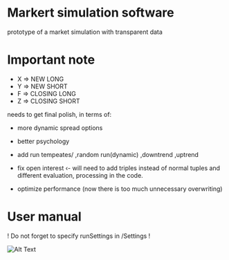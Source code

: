 # Markert simulation software

prototype of a market simulation with transparent data

# Important note

- X => NEW LONG
- Y => NEW SHORT
- F => CLOSING LONG
- Z => CLOSING SHORT

needs to get final polish, in terms of:

- more dynamic spread options
- better psychology
- add run tempeates/ 
,random run(dynamic)
,downtrend
,uptrend 
- fix open interest 
‹- will need to add triples instead of normal tuples and different evaluation, processing in the code.

- optimize performance (now there is too much unnecessary overwriting)

# User manual
! Do not forget to specify runSettings in /Settings !

![Alt Text](https://www.thisiscolossal.com/wp-content/uploads/2014/03/120430.gif)

